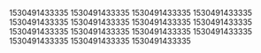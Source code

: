 1530491433335
1530491433335
1530491433335
1530491433335
1530491433335
1530491433335
1530491433335
1530491433335
1530491433335
1530491433335
1530491433335
1530491433335
1530491433335
1530491433335
1530491433335